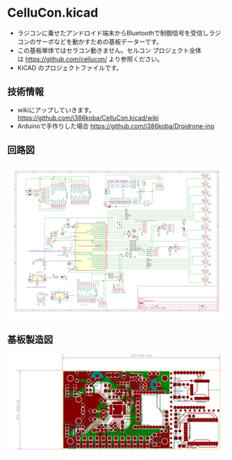 # CelluCon.kicad
* ラジコンに乗せたアンドロイド端末からBluetoothで制御信号を受信しラジコンのサーボなどを動かすための基板データーです。
* この基板単体ではセラコン動きません。セルコン プロジェクト全体は https://github.com/cellucon/ より参照ください。
* KiCAD のプロジェクトファイルです。

## 技術情報
* wikiにアップしていきます。　https://github.com/i386koba/CelluCon.kicad/wiki
* Arduinoで手作りした場合 https://github.com/i386koba/Droidrone-ino

## 回路図 
![image](https://github.com/i386koba/CelluCon.kicad/blob/master/CellularRC.sch.svg)

## 基板製造図
![image](https://github.com/i386koba/CelluCon.kicad/blob/master/CellularRC-brd.svg)
